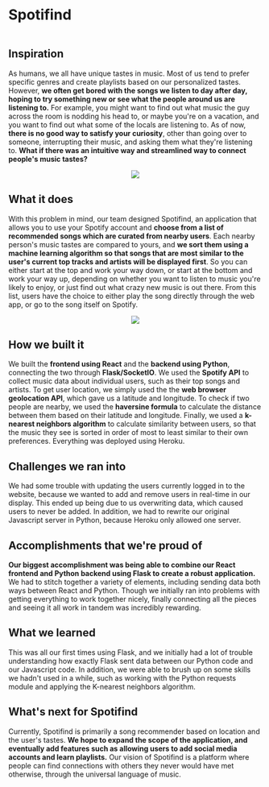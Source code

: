 # Spotifind
<p align="center">  
  <img src="https://raw.githubusercontent.com/mathewjhan/spotifind/master/logo.png" alt="">
</p>

## Inspiration
As humans, we all have unique tastes in music. Most of us tend to prefer specific genres and create playlists based on our personalized tastes. However, **we often get bored with the songs we listen to day after day, hoping to try something new or see what the people around us are listening to.** For example, you might want to find out what music the guy across the room is nodding his head to, or maybe you're on a vacation, and you want to find out what some of the locals are listening to. As of now, **there is no good way to satisfy your curiosity**, other than going over to someone, interrupting their music, and asking them what they're listening to. **What if there was an intuitive way and streamlined way to connect people's music tastes?**

<p align="center">  
  <img src="https://raw.githubusercontent.com/mathewjhan/spotifind/master/example_1.png">
</p>


## What it does
With this problem in mind, our team designed Spotifind, an application that allows you to use your Spotify account and **choose from a list of recommended songs which are curated from nearby users**. Each nearby person's music tastes are compared to yours, and **we sort them using a machine learning algorithm so that songs that are most similar to the user's current top tracks and artists will be displayed first**. So you can either start at the top and work your way down, or start at the bottom and work your way up, depending on whether you want to listen to music you're likely to enjoy, or just find out what crazy new music is out there. From this list, users have the choice to either play the song directly through the web app, or go to the song itself on Spotify.

<p align="center">  
  <img src="https://raw.githubusercontent.com/mathewjhan/spotifind/master/example_2.png">
</p>

## How we built it
We built the **frontend using React** and the **backend using Python**, connecting the two through **Flask/SocketIO**. We used the **Spotify API** to collect music data about individual users, such as their top songs and artists. To get user location, we simply used the the **web browser geolocation API**, which gave us a latitude and longitude. To check if two people are nearby, we used the **haversine formula** to calculate the distance between them based on their latitude and longitude. Finally, we used a  **k-nearest neighbors algorithm** to calculate similarity between users, so that the music they see is sorted in order of most to least similar to their own preferences. Everything was deployed using Heroku.

## Challenges we ran into
We had some trouble with updating the users currently logged in to the website, because we wanted to add and remove users in real-time in our display. This ended up being due to us overwriting data, which caused users to never be added. In addition, we had to rewrite our original Javascript server in Python, because Heroku only allowed one server.

## Accomplishments that we're proud of
**Our biggest accomplishment was being able to combine our React frontend and Python backend using Flask to create a robust application.** We had to stitch together a variety of elements, including sending data both ways between React and Python. Though we initially ran into problems with getting everything to work together nicely, finally connecting all the pieces and seeing it all work in tandem was incredibly rewarding.

## What we learned
This was all our first times using Flask, and we initially had a lot of trouble understanding how exactly Flask sent data between our Python code and our Javascript code. In addition, we were able to brush up on some skills we hadn't used in a while, such as working with the Python requests module and applying the K-nearest neighbors algorithm.

## What's next for Spotifind
Currently, Spotifind is primarily a song recommender based on location and the user's tastes. **We hope to expand the scope of the application, and eventually add features such as allowing users to add social media accounts and learn playlists.** Our vision of Spotifind is a platform where people can find connections with others they never would have met otherwise, through the universal language of music.

